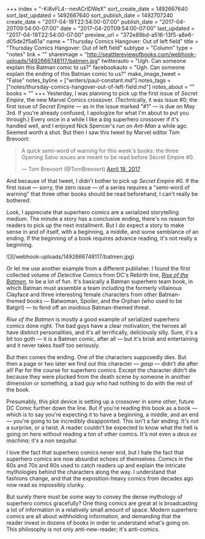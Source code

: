 +++
index = "-Ki8vFL4--nmACrIDWeX"
sort_create_date = 1492667640
sort_last_updated = 1492667640
sort_publish_date = 1492707240
create_date = "2017-04-19T22:54:00-07:00"
publish_date = "2017-04-20T09:54:00-07:00"
date = "2017-04-20T09:54:00-07:00"
last_updated = "2017-04-19T22:54:00-07:00"
preview_url = "372e89bd-a516-13f5-a8e6-d05de2f5a61a"
name = "Thursday Comics Hangover: Out of left field"
title = "Thursday Comics Hangover: Out of left field"
subtype = "Column"
type = "notes"
link = ""
shareimage = "http://seattlereviewofbooks.com/webhook-uploads/1492666748117/batmen.jpg"
twitterauto = "Ugh. Can someone explain this Batman comic to us?"
facebookauto = "Ugh. Can someone explain the ending of this Batman comic to us?"
make_image_tweet = "False"
notes_byline = ["writers/paul-constant.md"]
notes_tags = ["notes/thursday-comics-hangover-out-of-left-field.md"]
notes_about = ""
books = ""
+++
Yesterday, I was planning to pick up the first issue of *Secret Empire*, the new Marvel Comics crossover. (Technically, it was issue #0; the first issue of *Secret Empire* — as in the issue marked "#1" — is due on May 3rd. If you're already confused, I apologize for what I'm about to put you through.) Every once in a while I like a big superhero crossover if it's handled well, and I enjoyed Nick Spencer's run on *Ant-Man* a while ago. Seemed worth a shot. But then I saw this tweet by Marvel editor Tom Brevoort:

<blockquote class="twitter-tweet" data-lang="en"><p lang="en" dir="ltr">A quick semi-word of warning for this week&#39;s books: the three Opening Salvo issues are meant to be read before Secret Empire #0.</p>&mdash; Tom Brevoort (@TomBrevoort) <a href="https://twitter.com/TomBrevoort/status/854281105272434689">April 18, 2017</a></blockquote>

And because of that tweet, I didn't bother to pick up *Secret Empire* #0. If the first issue — sorry, the zero issue — of a series requires a "semi-word of warning" that three other books should be read beforehand, I can't really be bothered.

Look, I appreciate that superhero comics are a serialized storytelling medium. The minute a story has a conclusive ending, there's no reason for readers to pick up the next installment. But I do expect a story to make sense in and of itself, with a beginning, a middle, and some semblance of an ending. If the beginning of a book requires advance reading, it's not really a beginning.

<p class="image">![](/webhook-uploads/1492666748117/batmen.jpg)</p>

Or let me use another example from a different publisher. I found the first collected volume of *Detective Comics* from DC's Rebirth line, [*Rise of the Batmen*](http://www.indiebound.org/book/9781401267995), to be a lot of fun. It's basically a Batman superhero team book, in which Batman must assemble a team including the formerly villainous Clayface and three interesting female characters from other Batman-themed books — Batwoman, Spoiler, and the Orphan (who used to be Batgirl) — to fend off an insidious Batman-themed threat.

*Rise of the Batmen* is mostly a good example of serialized superhero comics done right. The bad guys have a clear motivation, the heroes all have distinct personalities, and it's all terrifically, deliciously silly. Sure, it's a bit too goth — it *is* a Batman comic, after all — but it's brisk and entertaining and it never takes itself too seriously.

But then comes the ending. One of the characters supposedly dies. But then a page or two later we find out this character — *gasp* — didn't die after all! Par for the course for superhero comics. Except the character didn't die because they were plucked from the death scene by someone in another dimension or something, a bad guy who had nothing to do with the rest of the book. 

Presumably, this plot device is setting up a crossover in some other,  future DC Comic further down the line. But if you're reading this book as a book — which is to say you're expecting it to have a beginning, a middle, and an end — you're going to be incredibly disappointed. This isn't a fair ending. It's not a surprise, or a twist. A reader couldn't be expected to know what the hell is going on here without reading a ton of other comics. It's not even a *deus ex machina*; it's a non sequitur.

I love the fact that superhero comics never end, but I hate the fact that superhero comics are now absurdist echoes of themselves. Comics in the 60s and 70s and 80s used to catch readers up and explain the intricate mythologies behind the characters along the way. I understand that fashions change, and that the exposition-heavy comics from decades ago now read as impossibly clunky. 

But surely there must be some way to convey the dense mythology of superhero comics gracefully? One thing comics are great at is broadcasting a lot of information in a relatively small amount of space. Modern superhero comics are all about withholding information, and demanding that the reader invest in dozens of books in order to understand what's going on. This philosophy is not only anti-new-reader; it's anti-comics.